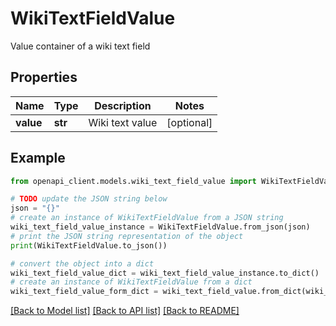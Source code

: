 # WikiTextFieldValue

Value container of a wiki text field

## Properties

Name | Type | Description | Notes
------------ | ------------- | ------------- | -------------
**value** | **str** | Wiki text value | [optional] 

## Example

```python
from openapi_client.models.wiki_text_field_value import WikiTextFieldValue

# TODO update the JSON string below
json = "{}"
# create an instance of WikiTextFieldValue from a JSON string
wiki_text_field_value_instance = WikiTextFieldValue.from_json(json)
# print the JSON string representation of the object
print(WikiTextFieldValue.to_json())

# convert the object into a dict
wiki_text_field_value_dict = wiki_text_field_value_instance.to_dict()
# create an instance of WikiTextFieldValue from a dict
wiki_text_field_value_form_dict = wiki_text_field_value.from_dict(wiki_text_field_value_dict)
```
[[Back to Model list]](../README.md#documentation-for-models) [[Back to API list]](../README.md#documentation-for-api-endpoints) [[Back to README]](../README.md)


